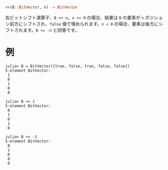 ```julia
>>(B::BitVector, n) -> BitVector
```

右ビットシフト演算子、`B >> n`。`n >= 0` の場合、結果は `B` の要素が `n` ポジション前方にシフトされ、`false` 値で埋められます。`n < 0` の場合、要素は後方にシフトされます。`B << -n` と同等です。

# 例

```jldoctest
julia> B = BitVector([true, false, true, false, false])
5-element BitVector:
 1
 0
 1
 0
 0

julia> B >> 1
5-element BitVector:
 0
 1
 0
 1
 0

julia> B >> -1
5-element BitVector:
 0
 1
 0
 0
 0
```

